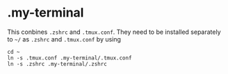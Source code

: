 # .my-terminal
This conbines `.zshrc` and `.tmux.conf`. They need to be installed separately to `~/` as `.zshrc`
and `.tmux.conf` by using 
```shell
cd ~
ln -s .tmux.conf .my-terminal/.tmux.conf
ln -s .zshrc .my-terminal/.zshrc
```
